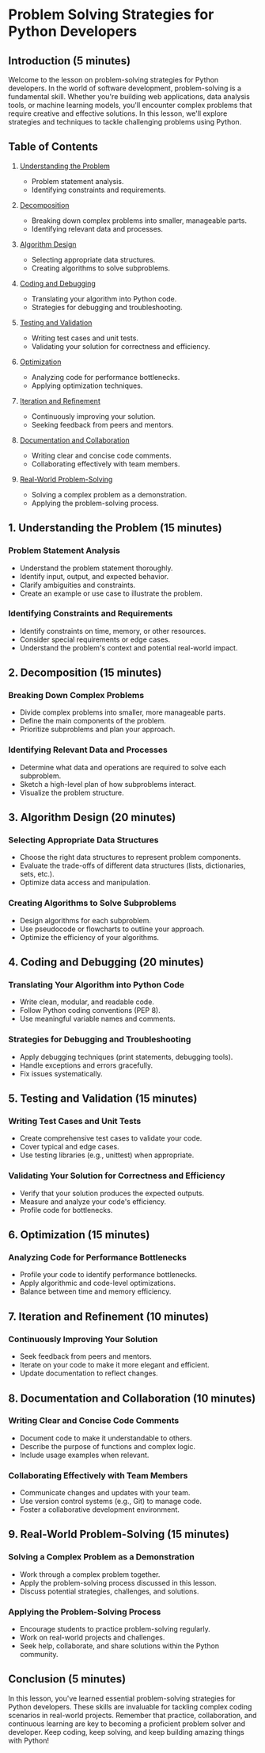 # Problem Solving Strategies for Python Developers

## Introduction (5 minutes)

Welcome to the lesson on problem-solving strategies for Python developers. In the world of software development, problem-solving is a fundamental skill. Whether you're building web applications, data analysis tools, or machine learning models, you'll encounter complex problems that require creative and effective solutions. In this lesson, we'll explore strategies and techniques to tackle challenging problems using Python.

## Table of Contents

1. [Understanding the Problem](#1-understanding-the-problem-15-minutes)
   - Problem statement analysis.
   - Identifying constraints and requirements.

2. [Decomposition](#2-decomposition-15-minutes)
   - Breaking down complex problems into smaller, manageable parts.
   - Identifying relevant data and processes.

3. [Algorithm Design](#3-algorithm-design-20-minutes)
   - Selecting appropriate data structures.
   - Creating algorithms to solve subproblems.

4. [Coding and Debugging](#4-coding-and-debugging-20-minutes)
   - Translating your algorithm into Python code.
   - Strategies for debugging and troubleshooting.

5. [Testing and Validation](#5-testing-and-validation-15-minutes)
   - Writing test cases and unit tests.
   - Validating your solution for correctness and efficiency.

6. [Optimization](#6-optimization-15-minutes)
   - Analyzing code for performance bottlenecks.
   - Applying optimization techniques.

7. [Iteration and Refinement](#7-iteration-and-refinement-10-minutes)
   - Continuously improving your solution.
   - Seeking feedback from peers and mentors.

8. [Documentation and Collaboration](#8-documentation-and-collaboration-10-minutes)
   - Writing clear and concise code comments.
   - Collaborating effectively with team members.

9. [Real-World Problem-Solving](#9-real-world-problem-solving-15-minutes)
   - Solving a complex problem as a demonstration.
   - Applying the problem-solving process.

## 1. Understanding the Problem (15 minutes)

### Problem Statement Analysis

- Understand the problem statement thoroughly.
- Identify input, output, and expected behavior.
- Clarify ambiguities and constraints.
- Create an example or use case to illustrate the problem.

### Identifying Constraints and Requirements

- Identify constraints on time, memory, or other resources.
- Consider special requirements or edge cases.
- Understand the problem's context and potential real-world impact.

## 2. Decomposition (15 minutes)

### Breaking Down Complex Problems

- Divide complex problems into smaller, more manageable parts.
- Define the main components of the problem.
- Prioritize subproblems and plan your approach.

### Identifying Relevant Data and Processes

- Determine what data and operations are required to solve each subproblem.
- Sketch a high-level plan of how subproblems interact.
- Visualize the problem structure.

## 3. Algorithm Design (20 minutes)

### Selecting Appropriate Data Structures

- Choose the right data structures to represent problem components.
- Evaluate the trade-offs of different data structures (lists, dictionaries, sets, etc.).
- Optimize data access and manipulation.

### Creating Algorithms to Solve Subproblems

- Design algorithms for each subproblem.
- Use pseudocode or flowcharts to outline your approach.
- Optimize the efficiency of your algorithms.

## 4. Coding and Debugging (20 minutes)

### Translating Your Algorithm into Python Code

- Write clean, modular, and readable code.
- Follow Python coding conventions (PEP 8).
- Use meaningful variable names and comments.

### Strategies for Debugging and Troubleshooting

- Apply debugging techniques (print statements, debugging tools).
- Handle exceptions and errors gracefully.
- Fix issues systematically.

## 5. Testing and Validation (15 minutes)

### Writing Test Cases and Unit Tests

- Create comprehensive test cases to validate your code.
- Cover typical and edge cases.
- Use testing libraries (e.g., unittest) when appropriate.

### Validating Your Solution for Correctness and Efficiency

- Verify that your solution produces the expected outputs.
- Measure and analyze your code's efficiency.
- Profile code for bottlenecks.

## 6. Optimization (15 minutes)

### Analyzing Code for Performance Bottlenecks

- Profile your code to identify performance bottlenecks.
- Apply algorithmic and code-level optimizations.
- Balance between time and memory efficiency.

## 7. Iteration and Refinement (10 minutes)

### Continuously Improving Your Solution

- Seek feedback from peers and mentors.
- Iterate on your code to make it more elegant and efficient.
- Update documentation to reflect changes.

## 8. Documentation and Collaboration (10 minutes)

### Writing Clear and Concise Code Comments

- Document code to make it understandable to others.
- Describe the purpose of functions and complex logic.
- Include usage examples when relevant.

### Collaborating Effectively with Team Members

- Communicate changes and updates with your team.
- Use version control systems (e.g., Git) to manage code.
- Foster a collaborative development environment.

## 9. Real-World Problem-Solving (15 minutes)

### Solving a Complex Problem as a Demonstration

- Work through a complex problem together.
- Apply the problem-solving process discussed in this lesson.
- Discuss potential strategies, challenges, and solutions.

### Applying the Problem-Solving Process

- Encourage students to practice problem-solving regularly.
- Work on real-world projects and challenges.
- Seek help, collaborate, and share solutions within the Python community.

## Conclusion (5 minutes)

In this lesson, you've learned essential problem-solving strategies for Python developers. These skills are invaluable for tackling complex coding scenarios in real-world projects. Remember that practice, collaboration, and continuous learning are key to becoming a proficient problem solver and developer. Keep coding, keep solving, and keep building amazing things with Python!
